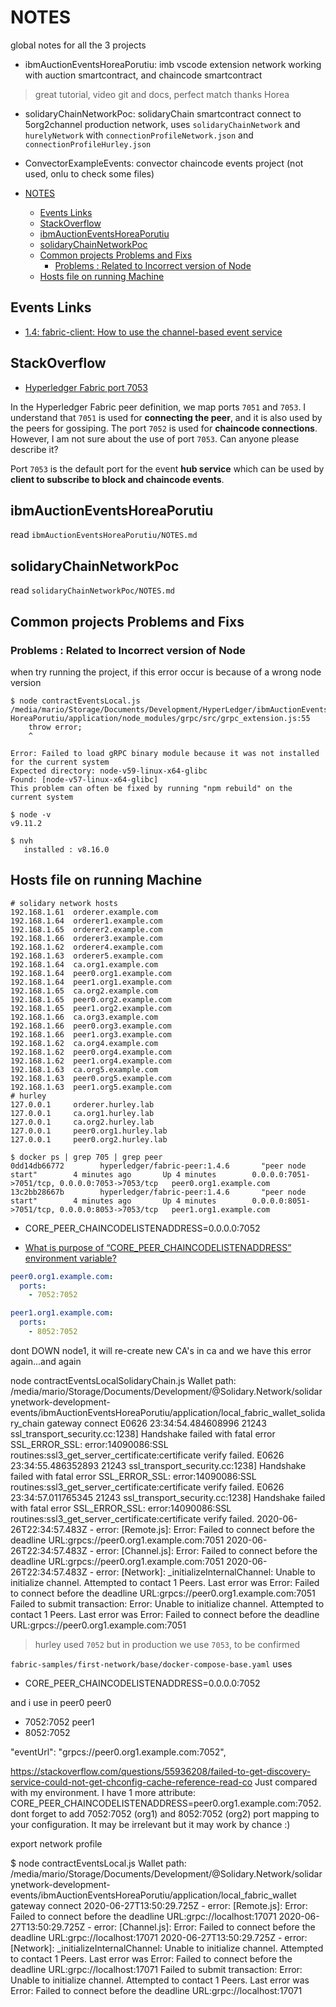 # NOTES

global notes for all the 3 projects

- ibmAuctionEventsHoreaPorutiu: imb vscode extension network working with auction smartcontract, and chaincode smartcontract

> great tutorial, video git and docs, perfect match thanks Horea

- solidaryChainNetworkPoc: solidaryChain smartcontract connect to 5org2channel production network, uses `solidaryChainNetwork` and `hurelyNetwork` with `connectionProfileNetwork.json` and `connectionProfileHurley.json`

- ConvectorExampleEvents: convector chaincode events project (not used, onlu to check some files)

- [NOTES](#notes)
  - [Events Links](#events-links)
  - [StackOverflow](#stackoverflow)
  - [ibmAuctionEventsHoreaPorutiu](#ibmauctioneventshoreaporutiu)
  - [solidaryChainNetworkPoc](#solidarychainnetworkpoc)
  - [Common projects Problems and Fixs](#common-projects-problems-and-fixs)
    - [Problems : Related to Incorrect version of Node](#problems--related-to-incorrect-version-of-node)
  - [Hosts file on running Machine](#hosts-file-on-running-machine)

## Events Links

- [1.4: fabric-client: How to use the channel-based event service](https://hyperledger.github.io/fabric-sdk-node/release-1.4/tutorial-channel-events.html)

## StackOverflow

- [Hyperledger Fabric port 7053](https://stackoverflow.com/questions/51578063/hyperledger-fabric-port-7053)

In the Hyperledger Fabric peer definition, we map ports `7051` and `7053`. I understand that `7051` is used for **connecting the peer**, and it is also used by the peers for gossiping. The port `7052` is used for **chaincode connections**. However, I am not sure about the use of port `7053`. Can anyone please describe it?

Port `7053` is the default port for the event **hub service** which can be used by **client to subscribe to block and chaincode events**. 

## ibmAuctionEventsHoreaPorutiu

read `ibmAuctionEventsHoreaPorutiu/NOTES.md`

## solidaryChainNetworkPoc

read `solidaryChainNetworkPoc/NOTES.md`

## Common projects Problems and Fixs

### Problems : Related to Incorrect version of Node

when try running the project, if this error occur is because of a wrong node version

```shell
$ node contractEventsLocal.js 
/media/mario/Storage/Documents/Development/HyperLedger/ibmAuctionEvents-HoreaPorutiu/application/node_modules/grpc/src/grpc_extension.js:55
    throw error;
    ^

Error: Failed to load gRPC binary module because it was not installed for the current system
Expected directory: node-v59-linux-x64-glibc
Found: [node-v57-linux-x64-glibc]
This problem can often be fixed by running "npm rebuild" on the current system

$ node -v
v9.11.2

$ nvh
   installed : v8.16.0
```

## Hosts file on running Machine

```shell
# solidary network hosts
192.168.1.61  orderer.example.com
192.168.1.64  orderer1.example.com
192.168.1.65  orderer2.example.com
192.168.1.66  orderer3.example.com
192.168.1.62  orderer4.example.com
192.168.1.63  orderer5.example.com
192.168.1.64  ca.org1.example.com
192.168.1.64  peer0.org1.example.com
192.168.1.64  peer1.org1.example.com
192.168.1.65  ca.org2.example.com
192.168.1.65  peer0.org2.example.com
192.168.1.65  peer1.org2.example.com
192.168.1.66  ca.org3.example.com
192.168.1.66  peer0.org3.example.com
192.168.1.66  peer1.org3.example.com
192.168.1.62  ca.org4.example.com
192.168.1.62  peer0.org4.example.com
192.168.1.62  peer1.org4.example.com
192.168.1.63  ca.org5.example.com
192.168.1.63  peer0.org5.example.com
192.168.1.63  peer1.org5.example.com
# hurley
127.0.0.1     orderer.hurley.lab
127.0.0.1     ca.org1.hurley.lab
127.0.0.1     ca.org2.hurley.lab
127.0.0.1     peer0.org1.hurley.lab
127.0.0.1     peer0.org2.hurley.lab
```








```shell
$ docker ps | grep 705 | grep peer
0dd14db66772        hyperledger/fabric-peer:1.4.6       "peer node start"        4 minutes ago       Up 4 minutes        0.0.0.0:7051->7051/tcp, 0.0.0.0:7053->7053/tcp   peer0.org1.example.com
13c2bb28667b        hyperledger/fabric-peer:1.4.6       "peer node start"        4 minutes ago       Up 4 minutes        0.0.0.0:8051->7051/tcp, 0.0.0.0:8053->7053/tcp   peer1.org1.example.com
```

- CORE_PEER_CHAINCODELISTENADDRESS=0.0.0.0:7052



- [What is purpose of “CORE_PEER_CHAINCODELISTENADDRESS” environment variable?](https://stackoverflow.com/questions/46547150/what-is-purpose-of-core-peer-chaincodelistenaddress-environment-variable)


```yaml
peer0.org1.example.com:
  ports:
    - 7052:7052

peer1.org1.example.com:
  ports:
    - 8052:7052
```







dont DOWN node1, it will re-create new CA's in ca and we have this error again...and again

node contractEventsLocalSolidaryChain.js 
Wallet path: /media/mario/Storage/Documents/Development/@Solidary.Network/solidarynetwork-development-events/ibmAuctionEventsHoreaPorutiu/application/local_fabric_wallet_solidary_chain
gateway connect
E0626 23:34:54.484608996   21243 ssl_transport_security.cc:1238] Handshake failed with fatal error SSL_ERROR_SSL: error:14090086:SSL routines:ssl3_get_server_certificate:certificate verify failed.
E0626 23:34:55.486352893   21243 ssl_transport_security.cc:1238] Handshake failed with fatal error SSL_ERROR_SSL: error:14090086:SSL routines:ssl3_get_server_certificate:certificate verify failed.
E0626 23:34:57.011765345   21243 ssl_transport_security.cc:1238] Handshake failed with fatal error SSL_ERROR_SSL: error:14090086:SSL routines:ssl3_get_server_certificate:certificate verify failed.
2020-06-26T22:34:57.483Z - error: [Remote.js]: Error: Failed to connect before the deadline URL:grpcs://peer0.org1.example.com:7051
2020-06-26T22:34:57.483Z - error: [Channel.js]: Error: Failed to connect before the deadline URL:grpcs://peer0.org1.example.com:7051
2020-06-26T22:34:57.483Z - error: [Network]: _initializeInternalChannel: Unable to initialize channel. Attempted to contact 1 Peers. Last error was Error: Failed to connect before the deadline URL:grpcs://peer0.org1.example.com:7051
Failed to submit transaction: Error: Unable to initialize channel. Attempted to contact 1 Peers. Last error was Error: Failed to connect before the deadline URL:grpcs://peer0.org1.example.com:7051









> hurley used `7052` but in production we use `7053`, to be confirmed

`fabric-samples/first-network/base/docker-compose-base.yaml`
uses
- CORE_PEER_CHAINCODELISTENADDRESS=0.0.0.0:7052

and i use in peer0 
peer0
- 7052:7052
peer1
- 8052:7052

"eventUrl": "grpcs://peer0.org1.example.com:7052",


https://stackoverflow.com/questions/55936208/failed-to-get-discovery-service-could-not-get-chconfig-cache-reference-read-co
Just compared with my environment. I have 1 more attribute: CORE_PEER_CHAINCODELISTENADDRESS=peer0.org1.example.com:7052. dont forget to add 7052:7052 (org1) and 8052:7052 (org2) port mapping to your configuration. It may be irrelevant but it may work by chance :) 



export network profile

$ node contractEventsLocal.js 
Wallet path: /media/mario/Storage/Documents/Development/@Solidary.Network/solidarynetwork-development-events/ibmAuctionEventsHoreaPorutiu/application/local_fabric_wallet
gateway connect
2020-06-27T13:50:29.725Z - error: [Remote.js]: Error: Failed to connect before the deadline URL:grpc://localhost:17071
2020-06-27T13:50:29.725Z - error: [Channel.js]: Error: Failed to connect before the deadline URL:grpc://localhost:17071
2020-06-27T13:50:29.725Z - error: [Network]: _initializeInternalChannel: Unable to initialize channel. Attempted to contact 1 Peers. Last error was Error: Failed to connect before the deadline URL:grpc://localhost:17071
Failed to submit transaction: Error: Unable to initialize channel. Attempted to contact 1 Peers. Last error was Error: Failed to connect before the deadline URL:grpc://localhost:17071







